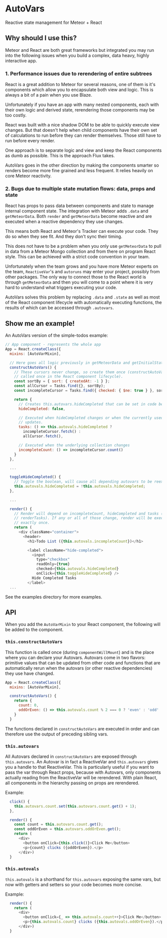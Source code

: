 # AutoVars
Reactive state management for Meteor + React

## Why should I use this?
Meteor and React are both great frameworks but integrated you may run into
the following issues when you build a complex, data heavy, highly interactive
app.

### 1. Performance issues due to rerendering of entire subtrees
React is a great addition to Meteor for several reasons, one of them is it's
components which allow you to encapsulate both view and logic. This is always
a bit of a pain when you use Blaze.

Unfortunately if you have an app with many nested components, each with their
own logic and derived state, rerendering those components may be too costly.

React was built with a nice shadow DOM to be able to quickly execute view
changes. But that doesn't help when child components have their own set of
calculations to run before they can render themselves. Those still have to run
before every render.

One approach is to separate logic and view and keep the React components as dumb
as possible. This is the approach Flux takes.

AutoVars goes in the other direction by making the components smarter so
renders become more fine grained and less frequent. It relies heavily on core
Meteor reactivity.

### 2. Bugs due to multiple state mutation flows: data, props and state
React has props to pass data between components and state to manage internal
component state. The integration with Meteor adds `.data` and `getMeteorData`.
Both `render` and `getMeteorData` become reactive and are executed when a
reactive dependency they use changes.

This means both React and Meteor's Tracker can execute your code. They do so
when they see fit. And they don't sync their timing.

This does not have to be a problem when you only use `getMeteorData` to pull in
data from a Meteor Mongo collection and from there on program React style. This
can be achieved with a strict code convention in your team.

Unfortunately when the team grows and you have more Meteor experts on the team,
`ReactiveVar`'s and `autoruns` may enter your project, possibly from other
packages. The only way to connect those to the React world is through
`getMeteorData` and then you will come to a point where it is very hard to
understand what triggers executing your code.

AutoVars solves this problem by replacing `.data` and `.state` as well as most
of the React component lifecycle with automatically executing functions, the
results of which can be accessed through `.autovars`.

## Show me an example!
An AutoVars version of the simple-todos example:

```javascript
// App component - represents the whole app
App = React.createClass({
  mixins: [AutoVarMixin],

  // Here goes all logic previously in getMeteorData and getInitialState
  constructAutoVars() {
    // These cursors never change, so create them once (constructAutoVars is
    // called once in the React component lifecycle).
    const sortBy = { sort: { createdAt: -1 } };
    const allCursor = Tasks.find({}, sortBy);
    const incompleteCursor = Tasks.find({ checked: { $ne: true } }, sortBy);

    return {
      // Creates this.autovars.hideCompleted that can be set in code below
      hideCompleted: false,

      // Executed when hideCompleted changes or when the currently used cursor
      // updates.
      tasks: () => this.autovals.hideCompleted ?
        incompleteCursor.fetch() :
        allCursor.fetch(),

      // Executed when the underlying collection changes
      incompleteCount: () => incompleteCursor.count()
    }
  },

  ...

  toggleHideCompleted() {
    // Toggle the boolean, will cause all depending autovars to be reexecuted
    this.autovals.hideCompleted = !this.autovals.hideCompleted;
  },

  ...

  render() {
    // Render will depend on incompleteCount, hideCompleted and tasks (through
    // renderTasks). If any or all of those change, render will be executed
    // exactly once.
    return (
      <div className="container">
        <header>
          <h1>Todo List ({this.autovals.incompleteCount})</h1>

          <label className="hide-completed">
            <input
              type="checkbox"
              readOnly={true}
              checked={this.autovals.hideCompleted}
              onClick={this.toggleHideCompleted} />
            Hide Completed Tasks
          </label>
  ...
```  

See the examples directory for more examples.

## API
When you add the `AutoVarMixin` to your React component, the following will be
added to the component.

### `this.constructAutoVars`
This function is called once (during `componentWillMount`) and is the place
where you can declare your Autovars. Autovars come in two flavors: primitive
values that can be updated from other code and functions that are automatically
rerun when the autovars (or other reactive dependencies) they use have changed.

```javascript
App = React.createClass({
  mixins: [AutoVarMixin],

  constructAutoVars() {
    return {
      count: 0,
      oddOrEven: () => this.autovals.count % 2 === 0 ? 'even' : 'odd'
    }
  }
```

The functions declared in `constructAutoVars` are executed in order and can
therefore use the output of preceding sibling vars.

### `this.autovars`
All Autovars declared in `constructAutoVars` are exposed through
`this.autovars`. An Autovar is in fact a ReactiveVar and `this.autovars` gives
you a handle to that ReactiveVar. This is particularly useful if you want to
pass the var through React props, because with Autovars, only components
actually reading from the ReactiveVar will be rerendered. With plain React, all
components in the hierarchy passing on props are rerendered.

Example:

```javascript
  click() {
    this.autovars.count.set(this.autovars.count.get() + 1);
  },

  render() {
    const count = this.autovars.count.get();
    const oddOrEven = this.autovars.oddOrEven.get();
    return (
      <div>
        <button onClick={this.click()}>Click Me</button>
        <p>{count} clicks ({oddOrEven}).</p>
      </div>)
  }
```

### `this.autovals`
`this.autovals` is a shorthand for `this.autovars` exposing the same vars, but
now with getters and setters so your code becomes more concise.

Example:

```javascript
  render() {
    return (
      <div>
        <button onClick={_ => this.autovals.count++}>Click Me</button>
        <p>{this.autovals.count} clicks ({this.autovals.oddOrEven}).</p>
      </div>)
  }
```
